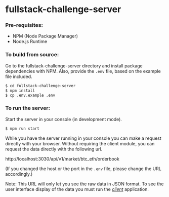 # fullstack-challenge-server

### Pre-requisites:

* NPM (Node Package Manager)
* Node.js Runtime

### To build from source:

Go to the fullstack-challenge-server directory and install package dependencies with NPM. Also, provide the `.env` file, based on the example file included.

```sh
$ cd fullstack-challenge-server
$ npm install
$ cp .env.example .env
```

### To run the server:

Start the server in your console (in development mode).

```sh
$ npm run start
```

While you have the server running in your console you can make a request directly with your browser. Without requiring the client module, you can request the data directly with the following url.

http://localhost:3030/api/v1/market/btc_eth/orderbook

 (If you changed the host or the port in the `.env` file, please change the URL accordingly.)

Note: This URL will only let you see the raw data in JSON format. To see the user interface display of the data you must run the *[client](../fullstack-challenge-client)* application.